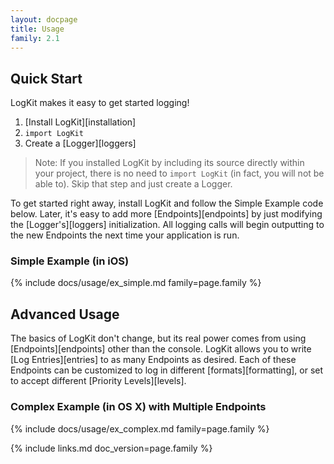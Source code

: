 ```yaml
---
layout: docpage
title: Usage
family: 2.1
---
```


## Quick Start

LogKit makes it easy to get started logging!

1. [Install LogKit][installation]
2. `import LogKit`
3. Create a [Logger][loggers]

> Note: If you installed LogKit by including its source directly within your project, there is no need to `import LogKit` (in fact, you will not be able to). Skip that step and just create a Logger.

To get started right away, install LogKit and follow the Simple Example code below. Later, it's easy to add more [Endpoints][endpoints] by just modifying the [Logger's][loggers] initialization. All logging calls will begin outputting to the new Endpoints the next time your application is run.

### Simple Example (in iOS)

{% include docs/usage/ex_simple.md family=page.family %}


## Advanced Usage

The basics of LogKit don't change, but its real power comes from using [Endpoints][endpoints] other than the console. LogKit allows you to write [Log Entries][entries] to as many Endpoints as desired. Each of these Endpoints can be customized to log in different [formats][formatting], or set to accept different [Priority Levels][levels].

### Complex Example (in OS X) with Multiple Endpoints

{% include docs/usage/ex_complex.md family=page.family %}


{% include links.md doc_version=page.family %}
